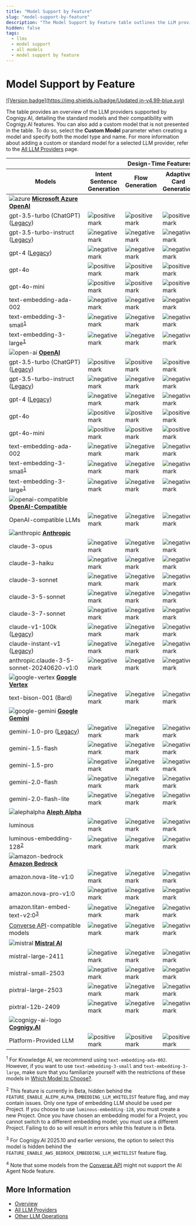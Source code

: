 ```yaml
---
title: "Model Support by Feature"
slug: "model-support-by-feature"
description: "The Model Support by Feature table outlines the LLM providers supported by Cognigy.AI and shows the standard models along with their compatibility with Cognigy.AI features."
hidden: false
tags:
  - llms
  - model support
  - all models
  - model support by feature
---
```


# Model Support by Feature

[![Version badge](https://img.shields.io/badge/Updated in-v4.99-blue.svg)](../../../release-notes/4.99.md)

The table provides an overview of the LLM providers supported by Cognigy.AI, detailing the standard models and their compatibility with Cognigy.AI features.
You can also add a custom model that is not presented in the table.
To do so, select the **Custom Model** parameter when creating a model and specify both the model type and name.
For more information about adding a custom or standard model for a selected LLM provider,
refer to the [All LLM Providers](providers/all-providers.md) page.

<table>
  <col style="width: 220px;">
  <col span="12">
  <thead>
    <tr>
      <th style="width: 200px; min-width: 200px;"></th>
      <th colspan="4">Design-Time Features</th>
      <th colspan="8">Run-Time Features</th>
    </tr>
    <tr>
      <th>Models</th>
      <th>Intent Sentence Generation</th>
      <th>Flow Generation</th>
      <th>Adaptive Card Generation</th>
      <th>Lexicon Generation</th>
      <th>AI Enhanced Outputs</th>
      <th>GPT Conversation Node</th>
      <th>LLM Prompt Node</th>
      <th>Answer Extraction</th>
      <th>Knowledge Search</th>
      <th>Sentiment Analysis</th>
      <th>NLU Embedding Model</th>
      <th>AI Agent Node</th>
    </tr>
  </thead>
  <tr>
    <td><img src="../../../../_assets/icons/azure.svg" alt="azure"> <strong><a href="providers/microsoft-azure-openai.md">Microsoft Azure OpenAI</a></strong></td>
    <td></td><td></td><td></td><td></td><td></td><td></td><td></td><td></td><td></td><td></td><td></td><td></td>
  </tr>
  <tr>
    <td>gpt-3.5-turbo (ChatGPT) (<a href="https://platform.openai.com/docs/deprecations">Legacy</a>)</td>
    <td><img src="../../../../_assets/icons/check-circle.svg" alt="positive mark"></td><td><img src="../../../../_assets/icons/check-circle.svg" alt="positive mark"></td><td><img src="../../../../_assets/icons/check-circle.svg" alt="positive mark"></td><td><img src="../../../../_assets/icons/check-circle.svg" alt="positive mark"></td><td><img src="../../../../_assets/icons/check-circle.svg" alt="positive mark"></td><td><img src="../../../../_assets/icons/check-circle.svg" alt="positive mark"></td><td><img src="../../../../_assets/icons/check-circle.svg" alt="positive mark"></td><td><img src="../../../../_assets/icons/check-circle.svg" alt="positive mark"></td><td><img src="../../../../_assets/icons/x-mark.svg" alt="negative mark"</td><td><img src="../../../../_assets/icons/check-circle.svg" alt="positive mark"></td><td><img src="../../../../_assets/icons/x-mark.svg" alt="negative mark"</td><td><img src="../../../../_assets/icons/x-mark.svg" alt="negative mark"</td>
  </tr>
  <tr>
    <td>gpt-3.5-turbo-instruct (<a href="https://platform.openai.com/docs/deprecations">Legacy</a>)</td>
    <td><img src="../../../../_assets/icons/x-mark.svg" alt="negative mark"</td><td><img src="../../../../_assets/icons/x-mark.svg" alt="negative mark"</td><td><img src="../../../../_assets/icons/x-mark.svg" alt="negative mark"</td><td><img src="../../../../_assets/icons/x-mark.svg" alt="negative mark"</td><td><img src="../../../../_assets/icons/x-mark.svg" alt="negative mark"</td><td><img src="../../../../_assets/icons/x-mark.svg" alt="negative mark"</td><td><img src="../../../../_assets/icons/check-circle.svg" alt="positive mark"></td><td><img src="../../../../_assets/icons/check-circle.svg" alt="positive mark"></td><td><img src="../../../../_assets/icons/x-mark.svg" alt="negative mark"</td><td><img src="../../../../_assets/icons/x-mark.svg" alt="negative mark"</td><td><img src="../../../../_assets/icons/x-mark.svg" alt="negative mark"</td><td><img src="../../../../_assets/icons/x-mark.svg" alt="negative mark"</td>
  </tr>
  <tr>
    <td>gpt-4 (<a href="https://platform.openai.com/docs/deprecations">Legacy</a>)</td>
    <td><img src="../../../../_assets/icons/x-mark.svg" alt="negative mark"</td><td><img src="../../../../_assets/icons/x-mark.svg" alt="negative mark"</td><td><img src="../../../../_assets/icons/x-mark.svg" alt="negative mark"</td><td><img src="../../../../_assets/icons/x-mark.svg" alt="negative mark"</td><td><img src="../../../../_assets/icons/x-mark.svg" alt="negative mark"</td><td><img src="../../../../_assets/icons/x-mark.svg" alt="negative mark"</td><td><img src="../../../../_assets/icons/check-circle.svg" alt="positive mark"></td><td><img src="../../../../_assets/icons/check-circle.svg" alt="positive mark"></td><td><img src="../../../../_assets/icons/x-mark.svg" alt="negative mark"</td><td><img src="../../../../_assets/icons/x-mark.svg" alt="negative mark"</td><td><img src="../../../../_assets/icons/x-mark.svg" alt="negative mark"</td><td><img src="../../../../_assets/icons/x-mark.svg" alt="negative mark"</td>
  </tr>
  <tr>
    <td>gpt-4o</td>
    <td><img src="../../../../_assets/icons/check-circle.svg" alt="positive mark"></td><td><img src="../../../../_assets/icons/check-circle.svg" alt="positive mark"></td><td><img src="../../../../_assets/icons/check-circle.svg" alt="positive mark"></td><td><img src="../../../../_assets/icons/check-circle.svg" alt="positive mark"></td><td><img src="../../../../_assets/icons/check-circle.svg" alt="positive mark"></td><td><img src="../../../../_assets/icons/check-circle.svg" alt="positive mark"></td><td><img src="../../../../_assets/icons/check-circle.svg" alt="positive mark"></td><td><img src="../../../../_assets/icons/check-circle.svg" alt="positive mark"></td><td><img src="../../../../_assets/icons/x-mark.svg" alt="negative mark"</td><td><img src="../../../../_assets/icons/check-circle.svg" alt="positive mark"></td><td><img src="../../../../_assets/icons/x-mark.svg" alt="negative mark"</td><td><img src="../../../../_assets/icons/check-circle.svg" alt="positive mark"></td>
  </tr>
  <tr>
    <td>gpt-4o-mini</td>
    <td><img src="../../../../_assets/icons/check-circle.svg" alt="positive mark"></td><td><img src="../../../../_assets/icons/check-circle.svg" alt="positive mark"></td><td><img src="../../../../_assets/icons/check-circle.svg" alt="positive mark"></td><td><img src="../../../../_assets/icons/check-circle.svg" alt="positive mark"></td><td><img src="../../../../_assets/icons/check-circle.svg" alt="positive mark"></td><td><img src="../../../../_assets/icons/check-circle.svg" alt="positive mark"></td><td><img src="../../../../_assets/icons/check-circle.svg" alt="positive mark"></td><td><img src="../../../../_assets/icons/check-circle.svg" alt="positive mark"></td><td><img src="../../../../_assets/icons/x-mark.svg" alt="negative mark"</td><td><img src="../../../../_assets/icons/check-circle.svg" alt="positive mark"></td><td><img src="../../../../_assets/icons/x-mark.svg" alt="negative mark"</td><td><img src="../../../../_assets/icons/check-circle.svg" alt="positive mark"></td>
  </tr>
  <tr>
    <td>text-embedding-ada-002</td>
    <td><img src="../../../../_assets/icons/x-mark.svg" alt="negative mark"</td><td><img src="../../../../_assets/icons/x-mark.svg" alt="negative mark"</td><td><img src="../../../../_assets/icons/x-mark.svg" alt="negative mark"</td><td><img src="../../../../_assets/icons/x-mark.svg" alt="negative mark"</td><td><img src="../../../../_assets/icons/x-mark.svg" alt="negative mark"</td><td><img src="../../../../_assets/icons/x-mark.svg" alt="negative mark"</td><td><img src="../../../../_assets/icons/x-mark.svg" alt="negative mark"</td><td><img src="../../../../_assets/icons/x-mark.svg" alt="negative mark"</td><td><img src="../../../../_assets/icons/check-circle.svg" alt="positive mark"></td><td><img src="../../../../_assets/icons/x-mark.svg" alt="negative mark"</td><td><img src="../../../../_assets/icons/x-mark.svg" alt="negative mark"</td><td><img src="../../../../_assets/icons/x-mark.svg" alt="negative mark"</td>
  </tr>
  <tr>
    <td>text-embedding-3-small<sup><a href="#footnote1">1</a></sup></td>
    <td><img src="../../../../_assets/icons/x-mark.svg" alt="negative mark"</td><td><img src="../../../../_assets/icons/x-mark.svg" alt="negative mark"</td><td><img src="../../../../_assets/icons/x-mark.svg" alt="negative mark"</td><td><img src="../../../../_assets/icons/x-mark.svg" alt="negative mark"</td><td><img src="../../../../_assets/icons/x-mark.svg" alt="negative mark"</td><td><img src="../../../../_assets/icons/x-mark.svg" alt="negative mark"</td><td><img src="../../../../_assets/icons/x-mark.svg" alt="negative mark"</td><td><img src="../../../../_assets/icons/x-mark.svg" alt="negative mark"</td><td><img src="../../../../_assets/icons/check-circle.svg" alt="positive mark"></td><td><img src="../../../../_assets/icons/x-mark.svg" alt="negative mark"</td><td><img src="../../../../_assets/icons/x-mark.svg" alt="negative mark"</td><td><img src="../../../../_assets/icons/x-mark.svg" alt="negative mark"</td>
  </tr>
  <tr>
    <td>text-embedding-3-large<sup><a href="#footnote1">1</a></sup></td>
    <td><img src="../../../../_assets/icons/x-mark.svg" alt="negative mark"</td><td><img src="../../../../_assets/icons/x-mark.svg" alt="negative mark"</td><td><img src="../../../../_assets/icons/x-mark.svg" alt="negative mark"</td><td><img src="../../../../_assets/icons/x-mark.svg" alt="negative mark"</td><td><img src="../../../../_assets/icons/x-mark.svg" alt="negative mark"</td><td><img src="../../../../_assets/icons/x-mark.svg" alt="negative mark"</td><td><img src="../../../../_assets/icons/x-mark.svg" alt="negative mark"</td><td><img src="../../../../_assets/icons/x-mark.svg" alt="negative mark"</td><td><img src="../../../../_assets/icons/check-circle.svg" alt="positive mark"></td><td><img src="../../../../_assets/icons/x-mark.svg" alt="negative mark"</td><td><img src="../../../../_assets/icons/check-circle.svg" alt="positive mark"></td><td><img src="../../../../_assets/icons/x-mark.svg" alt="negative mark"</td>
  </tr>
  <tr>
    <td><img src="../../../../_assets/icons/open-ai.svg" alt="open-ai"> <strong><a href="providers/openai.md">OpenAI</a></strong></td>
    <td></td><td></td><td></td><td></td><td></td><td></td><td></td><td></td><td></td><td></td><td></td><td></td>
  </tr>
  <tr>
    <td>gpt-3.5-turbo (ChatGPT) (<a href="https://learn.microsoft.com/en-us/azure/ai-services/openai/concepts/model-retirements#current-models">Legacy</a>)</td>
    <td><img src="../../../../_assets/icons/check-circle.svg" alt="positive mark"></td><td><img src="../../../../_assets/icons/check-circle.svg" alt="positive mark"></td><td><img src="../../../../_assets/icons/check-circle.svg" alt="positive mark"></td><td><img src="../../../../_assets/icons/check-circle.svg" alt="positive mark"></td><td><img src="../../../../_assets/icons/check-circle.svg" alt="positive mark"></td><td><img src="../../../../_assets/icons/check-circle.svg" alt="positive mark"></td><td><img src="../../../../_assets/icons/check-circle.svg" alt="positive mark"></td><td><img src="../../../../_assets/icons/check-circle.svg" alt="positive mark"></td><td><img src="../../../../_assets/icons/x-mark.svg" alt="negative mark"</td><td><img src="../../../../_assets/icons/check-circle.svg" alt="positive mark"></td><td><img src="../../../../_assets/icons/x-mark.svg" alt="negative mark"</td><td><img src="../../../../_assets/icons/x-mark.svg" alt="negative mark"</td>
  </tr>
  <tr>
    <td>gpt-3.5-turbo-instruct (<a href="https://learn.microsoft.com/en-us/azure/ai-services/openai/concepts/model-retirements#current-models">Legacy</a>)</td>
    <td><img src="../../../../_assets/icons/x-mark.svg" alt="negative mark"</td><td><img src="../../../../_assets/icons/x-mark.svg" alt="negative mark"</td><td><img src="../../../../_assets/icons/x-mark.svg" alt="negative mark"</td><td><img src="../../../../_assets/icons/x-mark.svg" alt="negative mark"</td><td><img src="../../../../_assets/icons/x-mark.svg" alt="negative mark"</td><td><img src="../../../../_assets/icons/x-mark.svg" alt="negative mark"</td><td><img src="../../../../_assets/icons/check-circle.svg" alt="positive mark"></td><td><img src="../../../../_assets/icons/check-circle.svg" alt="positive mark"></td><td><img src="../../../../_assets/icons/x-mark.svg" alt="negative mark"</td><td><img src="../../../../_assets/icons/x-mark.svg" alt="negative mark"</td><td><img src="../../../../_assets/icons/x-mark.svg" alt="negative mark"</td><td><img src="../../../../_assets/icons/x-mark.svg" alt="negative mark"</td>
  </tr>
  <tr>
    <td>gpt-4 (<a href="https://learn.microsoft.com/en-us/azure/ai-services/openai/concepts/model-retirements#current-models">Legacy</a>)</td>
    <td><img src="../../../../_assets/icons/x-mark.svg" alt="negative mark"</td><td><img src="../../../../_assets/icons/x-mark.svg" alt="negative mark"</td><td><img src="../../../../_assets/icons/x-mark.svg" alt="negative mark"</td><td><img src="../../../../_assets/icons/x-mark.svg" alt="negative mark"</td><td><img src="../../../../_assets/icons/x-mark.svg" alt="negative mark"</td><td><img src="../../../../_assets/icons/x-mark.svg" alt="negative mark"</td><td><img src="../../../../_assets/icons/check-circle.svg" alt="positive mark"></td><td><img src="../../../../_assets/icons/check-circle.svg" alt="positive mark"></td><td><img src="../../../../_assets/icons/x-mark.svg" alt="negative mark"</td><td><img src="../../../../_assets/icons/x-mark.svg" alt="negative mark"</td><td><img src="../../../../_assets/icons/x-mark.svg" alt="negative mark"</td><td><img src="../../../../_assets/icons/x-mark.svg" alt="negative mark"</td>
  </tr>
  <tr>
    <td>gpt-4o</td>
    <td><img src="../../../../_assets/icons/check-circle.svg" alt="positive mark"></td><td><img src="../../../../_assets/icons/check-circle.svg" alt="positive mark"></td><td><img src="../../../../_assets/icons/check-circle.svg" alt="positive mark"></td><td><img src="../../../../_assets/icons/check-circle.svg" alt="positive mark"></td><td><img src="../../../../_assets/icons/check-circle.svg" alt="positive mark"></td><td><img src="../../../../_assets/icons/check-circle.svg" alt="positive mark"></td><td><img src="../../../../_assets/icons/check-circle.svg" alt="positive mark"></td><td><img src="../../../../_assets/icons/check-circle.svg" alt="positive mark"></td><td><img src="../../../../_assets/icons/x-mark.svg" alt="negative mark"</td><td><img src="../../../../_assets/icons/check-circle.svg" alt="positive mark"></td><td><img src="../../../../_assets/icons/x-mark.svg" alt="negative mark"</td><td><img src="../../../../_assets/icons/check-circle.svg" alt="positive mark"></td>
  </tr>
  <tr>
    <td>gpt-4o-mini</td>
    <td><img src="../../../../_assets/icons/check-circle.svg" alt="positive mark"></td><td><img src="../../../../_assets/icons/check-circle.svg" alt="positive mark"></td><td><img src="../../../../_assets/icons/check-circle.svg" alt="positive mark"></td><td><img src="../../../../_assets/icons/check-circle.svg" alt="positive mark"></td><td><img src="../../../../_assets/icons/check-circle.svg" alt="positive mark"></td><td><img src="../../../../_assets/icons/check-circle.svg" alt="positive mark"></td><td><img src="../../../../_assets/icons/check-circle.svg" alt="positive mark"></td><td><img src="../../../../_assets/icons/check-circle.svg" alt="positive mark"></td><td><img src="../../../../_assets/icons/x-mark.svg" alt="negative mark"</td><td><img src="../../../../_assets/icons/check-circle.svg" alt="positive mark"></td><td><img src="../../../../_assets/icons/x-mark.svg" alt="negative mark"</td><td><img src="../../../../_assets/icons/check-circle.svg" alt="positive mark"></td>
  </tr>
  <tr>
    <td>text-embedding-ada-002</td>
    <td><img src="../../../../_assets/icons/x-mark.svg" alt="negative mark"</td><td><img src="../../../../_assets/icons/x-mark.svg" alt="negative mark"</td><td><img src="../../../../_assets/icons/x-mark.svg" alt="negative mark"</td><td><img src="../../../../_assets/icons/x-mark.svg" alt="negative mark"</td><td><img src="../../../../_assets/icons/x-mark.svg" alt="negative mark"</td><td><img src="../../../../_assets/icons/x-mark.svg" alt="negative mark"</td><td><img src="../../../../_assets/icons/x-mark.svg" alt="negative mark"</td><td><img src="../../../../_assets/icons/x-mark.svg" alt="negative mark"</td><td><img src="../../../../_assets/icons/check-circle.svg" alt="positive mark"></td><td><img src="../../../../_assets/icons/x-mark.svg" alt="negative mark"</td><td><img src="../../../../_assets/icons/x-mark.svg" alt="negative mark"</td><td><img src="../../../../_assets/icons/x-mark.svg" alt="negative mark"</td>
  </tr>
  <tr>
    <td>text-embedding-3-small<sup><a href="#footnote1">1</a></sup></td>
    <td><img src="../../../../_assets/icons/x-mark.svg" alt="negative mark"</td><td><img src="../../../../_assets/icons/x-mark.svg" alt="negative mark"</td><td><img src="../../../../_assets/icons/x-mark.svg" alt="negative mark"</td><td><img src="../../../../_assets/icons/x-mark.svg" alt="negative mark"</td><td><img src="../../../../_assets/icons/x-mark.svg" alt="negative mark"</td><td><img src="../../../../_assets/icons/x-mark.svg" alt="negative mark"</td><td><img src="../../../../_assets/icons/x-mark.svg" alt="negative mark"</td><td><img src="../../../../_assets/icons/x-mark.svg" alt="negative mark"</td><td><img src="../../../../_assets/icons/check-circle.svg" alt="positive mark"></td><td><img src="../../../../_assets/icons/x-mark.svg" alt="negative mark"</td><td><img src="../../../../_assets/icons/x-mark.svg" alt="negative mark"</td><td><img src="../../../../_assets/icons/x-mark.svg" alt="negative mark"</td>
  </tr>
  <tr>
    <td>text-embedding-3-large<sup><a href="#footnote1">1</a></sup></td>
    <td><img src="../../../../_assets/icons/x-mark.svg" alt="negative mark"</td><td><img src="../../../../_assets/icons/x-mark.svg" alt="negative mark"</td><td><img src="../../../../_assets/icons/x-mark.svg" alt="negative mark"</td><td><img src="../../../../_assets/icons/x-mark.svg" alt="negative mark"</td><td><img src="../../../../_assets/icons/x-mark.svg" alt="negative mark"</td><td><img src="../../../../_assets/icons/x-mark.svg" alt="negative mark"</td><td><img src="../../../../_assets/icons/x-mark.svg" alt="negative mark"</td><td><img src="../../../../_assets/icons/x-mark.svg" alt="negative mark"</td><td><img src="../../../../_assets/icons/check-circle.svg" alt="positive mark"></td><td><img src="../../../../_assets/icons/x-mark.svg" alt="negative mark"</td><td><img src="../../../../_assets/icons/check-circle.svg" alt="positive mark"></td><td><img src="../../../../_assets/icons/x-mark.svg" alt="negative mark"</td>
  </tr>
  <tr>
    <td><img src="../../../../_assets/icons/openai-compatible.svg" alt="openai-compatible"><strong style="white-space: nowrap;"><a href="providers/openai-compatible.md">OpenAI-Compatible</a></strong></td>
    <td></td><td></td><td></td><td></td><td></td><td></td><td></td><td></td><td></td><td></td><td></td><td></td>
  </tr>
  <tr>
    <td>OpenAI-compatible LLMs</td>
    <td><img src="../../../../_assets/icons/x-mark.svg" alt="negative mark"</td><td><img src="../../../../_assets/icons/x-mark.svg" alt="negative mark"</td><td><img src="../../../../_assets/icons/x-mark.svg" alt="negative mark"</td><td><img src="../../../../_assets/icons/x-mark.svg" alt="negative mark"</td><td><img src="../../../../_assets/icons/x-mark.svg" alt="negative mark"</td><td><img src="../../../../_assets/icons/x-mark.svg" alt="negative mark"</td><td><img src="../../../../_assets/icons/check-circle.svg" alt="positive mark"></td><td><img src="../../../../_assets/icons/check-circle.svg" alt="positive mark"></td><td><img src="../../../../_assets/icons/x-mark.svg" alt="negative mark"</td><td><img src="../../../../_assets/icons/x-mark.svg" alt="negative mark"</td><td><img src="../../../../_assets/icons/x-mark.svg" alt="negative mark"</td><td><img src="../../../../_assets/icons/check-circle.svg" alt="positive mark"></td>
  </tr>
  <tr>
    <td><img src="../../../../_assets/icons/anthropic.svg" alt="anthropic"> <strong><a href="providers/anthropic.md">Anthropic</a></strong></td>
    <td></td><td></td><td></td><td></td><td></td><td></td><td></td><td></td><td></td><td></td><td></td><td></td>
  </tr>
  <tr>
    <td>claude-3-opus</td>
    <td><img src="../../../../_assets/icons/x-mark.svg" alt="negative mark"</td><td><img src="../../../../_assets/icons/x-mark.svg" alt="negative mark"</td><td><img src="../../../../_assets/icons/x-mark.svg" alt="negative mark"</td><td><img src="../../../../_assets/icons/x-mark.svg" alt="negative mark"</td><td><img src="../../../../_assets/icons/x-mark.svg" alt="negative mark"</td><td><img src="../../../../_assets/icons/x-mark.svg" alt="negative mark"</td><td><img src="../../../../_assets/icons/check-circle.svg" alt="positive mark"></td><td><img src="../../../../_assets/icons/check-circle.svg" alt="positive mark"></td><td><img src="../../../../_assets/icons/x-mark.svg" alt="negative mark"</td><td><img src="../../../../_assets/icons/x-mark.svg" alt="negative mark"</td><td><img src="../../../../_assets/icons/x-mark.svg" alt="negative mark"</td><td><img src="../../../../_assets/icons/check-circle.svg" alt="positive mark"></td>
  </tr>
  <tr>
    <td>claude-3-haiku</td>
    <td><img src="../../../../_assets/icons/x-mark.svg" alt="negative mark"</td><td><img src="../../../../_assets/icons/x-mark.svg" alt="negative mark"</td><td><img src="../../../../_assets/icons/x-mark.svg" alt="negative mark"</td><td><img src="../../../../_assets/icons/x-mark.svg" alt="negative mark"</td><td><img src="../../../../_assets/icons/x-mark.svg" alt="negative mark"</td><td><img src="../../../../_assets/icons/x-mark.svg" alt="negative mark"</td><td><img src="../../../../_assets/icons/check-circle.svg" alt="positive mark"></td><td><img src="../../../../_assets/icons/check-circle.svg" alt="positive mark"></td><td><img src="../../../../_assets/icons/x-mark.svg" alt="negative mark"</td><td><img src="../../../../_assets/icons/x-mark.svg" alt="negative mark"</td><td><img src="../../../../_assets/icons/x-mark.svg" alt="negative mark"</td><td><img src="../../../../_assets/icons/check-circle.svg" alt="positive mark"></td>
  </tr>
  <tr>
    <td>claude-3-sonnet</td>
    <td><img src="../../../../_assets/icons/x-mark.svg" alt="negative mark"</td><td><img src="../../../../_assets/icons/x-mark.svg" alt="negative mark"</td><td><img src="../../../../_assets/icons/x-mark.svg" alt="negative mark"</td><td><img src="../../../../_assets/icons/x-mark.svg" alt="negative mark"</td><td><img src="../../../../_assets/icons/x-mark.svg" alt="negative mark"</td><td><img src="../../../../_assets/icons/x-mark.svg" alt="negative mark"</td><td><img src="../../../../_assets/icons/check-circle.svg" alt="positive mark"></td><td><img src="../../../../_assets/icons/check-circle.svg" alt="positive mark"></td><td><img src="../../../../_assets/icons/x-mark.svg" alt="negative mark"</td><td><img src="../../../../_assets/icons/x-mark.svg" alt="negative mark"</td><td><img src="../../../../_assets/icons/x-mark.svg" alt="negative mark"</td><td><img src="../../../../_assets/icons/check-circle.svg" alt="positive mark"></td>
  </tr>
  <tr>
    <td>claude-3-5-sonnet</td>
    <td><img src="../../../../_assets/icons/x-mark.svg" alt="negative mark"</td><td><img src="../../../../_assets/icons/x-mark.svg" alt="negative mark"</td><td><img src="../../../../_assets/icons/x-mark.svg" alt="negative mark"</td><td><img src="../../../../_assets/icons/x-mark.svg" alt="negative mark"</td><td><img src="../../../../_assets/icons/x-mark.svg" alt="negative mark"</td><td><img src="../../../../_assets/icons/x-mark.svg" alt="negative mark"</td><td><img src="../../../../_assets/icons/check-circle.svg" alt="positive mark"></td><td><img src="../../../../_assets/icons/check-circle.svg" alt="positive mark"></td><td><img src="../../../../_assets/icons/x-mark.svg" alt="negative mark"</td><td><img src="../../../../_assets/icons/x-mark.svg" alt="negative mark"</td><td><img src="../../../../_assets/icons/x-mark.svg" alt="negative mark"</td><td><img src="../../../../_assets/icons/check-circle.svg" alt="positive mark"></td>
  </tr>
  <tr>
    <td>claude-3-7-sonnet</td>
    <td><img src="../../../../_assets/icons/x-mark.svg" alt="negative mark"</td><td><img src="../../../../_assets/icons/x-mark.svg" alt="negative mark"</td><td><img src="../../../../_assets/icons/x-mark.svg" alt="negative mark"</td><td><img src="../../../../_assets/icons/x-mark.svg" alt="negative mark"</td><td><img src="../../../../_assets/icons/x-mark.svg" alt="negative mark"</td><td><img src="../../../../_assets/icons/x-mark.svg" alt="negative mark"</td><td><img src="../../../../_assets/icons/check-circle.svg" alt="positive mark"></td><td><img src="../../../../_assets/icons/check-circle.svg" alt="positive mark"></td><td><img src="../../../../_assets/icons/x-mark.svg" alt="negative mark"</td><td><img src="../../../../_assets/icons/x-mark.svg" alt="negative mark"</td><td><img src="../../../../_assets/icons/x-mark.svg" alt="negative mark"</td><td><img src="../../../../_assets/icons/check-circle.svg" alt="positive mark"></td>
  </tr>
  <tr>
    <td>claude-v1-100k (<a href="https://docs.anthropic.com/claude/docs/legacy-model-guide#anthropics-legacy-models">Legacy</a>)</td>
    <td><img src="../../../../_assets/icons/x-mark.svg" alt="negative mark"</td><td><img src="../../../../_assets/icons/x-mark.svg" alt="negative mark"</td><td><img src="../../../../_assets/icons/x-mark.svg" alt="negative mark"</td><td><img src="../../../../_assets/icons/x-mark.svg" alt="negative mark"</td><td><img src="../../../../_assets/icons/x-mark.svg" alt="negative mark"</td><td><img src="../../../../_assets/icons/x-mark.svg" alt="negative mark"</td><td><img src="../../../../_assets/icons/check-circle.svg" alt="positive mark"></td><td><img src="../../../../_assets/icons/check-circle.svg" alt="positive mark"></td><td><img src="../../../../_assets/icons/x-mark.svg" alt="negative mark"</td><td><img src="../../../../_assets/icons/x-mark.svg" alt="negative mark"</td><td><img src="../../../../_assets/icons/x-mark.svg" alt="negative mark"</td><td><img src="../../../../_assets/icons/x-mark.svg" alt="negative mark"</td>
  </tr>
  <tr>
    <td>claude-instant-v1 (<a href="https://docs.anthropic.com/claude/docs/legacy-model-guide#anthropics-legacy-models">Legacy</a>)</td>
    <td><img src="../../../../_assets/icons/x-mark.svg" alt="negative mark"</td><td><img src="../../../../_assets/icons/x-mark.svg" alt="negative mark"</td><td><img src="../../../../_assets/icons/x-mark.svg" alt="negative mark"</td><td><img src="../../../../_assets/icons/x-mark.svg" alt="negative mark"</td><td><img src="../../../../_assets/icons/x-mark.svg" alt="negative mark"</td><td><img src="../../../../_assets/icons/x-mark.svg" alt="negative mark"</td><td><img src="../../../../_assets/icons/check-circle.svg" alt="positive mark"></td><td><img src="../../../../_assets/icons/check-circle.svg" alt="positive mark"></td><td><img src="../../../../_assets/icons/x-mark.svg" alt="negative mark"</td><td><img src="../../../../_assets/icons/x-mark.svg" alt="negative mark"</td><td><img src="../../../../_assets/icons/x-mark.svg" alt="negative mark"</td><td><img src="../../../../_assets/icons/x-mark.svg" alt="negative mark"</td>
  </tr>
  <tr>
    <td>anthropic.claude-3-5-sonnet-20240620-v1:0</td>
    <td><img src="../../../../_assets/icons/x-mark.svg" alt="negative mark"</td><td><img src="../../../../_assets/icons/x-mark.svg" alt="negative mark"</td><td><img src="../../../../_assets/icons/x-mark.svg" alt="negative mark"</td><td><img src="../../../../_assets/icons/x-mark.svg" alt="negative mark"</td><td><img src="../../../../_assets/icons/x-mark.svg" alt="negative mark"</td><td><img src="../../../../_assets/icons/x-mark.svg" alt="negative mark"</td><td><img src="../../../../_assets/icons/check-circle.svg" alt="positive mark"></td><td><img src="../../../../_assets/icons/check-circle.svg" alt="positive mark"></td><td><img src="../../../../_assets/icons/x-mark.svg" alt="negative mark"</td><td><img src="../../../../_assets/icons/x-mark.svg" alt="negative mark"</td><td><img src="../../../../_assets/icons/x-mark.svg" alt="negative mark"</td><td><img src="../../../../_assets/icons/check-circle.svg" alt="positive mark"></td>
  </tr>
  <tr>
    <td><img src="../../../../_assets/icons/google-vertex.svg" alt="google-vertex"> <strong><a href="providers/google-vertex-ai.md">Google Vertex</a></strong></td>
    <td></td><td></td><td></td><td></td><td></td><td></td><td></td><td></td><td></td><td></td><td></td><td></td>
  </tr>
  <tr>
    <td>text-bison-001 (Bard)</td>
    <td><img src="../../../../_assets/icons/x-mark.svg" alt="negative mark"</td><td><img src="../../../../_assets/icons/x-mark.svg" alt="negative mark"</td><td><img src="../../../../_assets/icons/x-mark.svg" alt="negative mark"</td><td><img src="../../../../_assets/icons/x-mark.svg" alt="negative mark"</td><td><img src="../../../../_assets/icons/x-mark.svg" alt="negative mark"</td><td><img src="../../../../_assets/icons/x-mark.svg" alt="negative mark"</td><td><img src="../../../../_assets/icons/check-circle.svg" alt="positive mark"></td><td><img src="../../../../_assets/icons/check-circle.svg" alt="positive mark"></td><td><img src="../../../../_assets/icons/x-mark.svg" alt="negative mark"</td><td><img src="../../../../_assets/icons/x-mark.svg" alt="negative mark"</td><td><img src="../../../../_assets/icons/x-mark.svg" alt="negative mark"</td><td><img src="../../../../_assets/icons/x-mark.svg" alt="negative mark"</td>
  </tr>
  <tr>
    <td><img src="../../../../_assets/icons/google-gemini.svg" alt="google-gemini"> <strong><a href="providers/google-gemini.md">Google Gemini</a></strong></td>
    <td></td><td></td><td></td><td></td><td></td><td></td><td></td><td></td><td></td><td></td><td></td><td></td>
  </tr>
  <tr>
    <td>gemini-1.0-pro (<a href="https://cloud.google.com/vertex-ai/generative-ai/docs/deprecations/gemini-1.0-pro">Legacy</a>)</td>
    <td><img src="../../../../_assets/icons/x-mark.svg" alt="negative mark"</td><td><img src="../../../../_assets/icons/x-mark.svg" alt="negative mark"</td><td><img src="../../../../_assets/icons/x-mark.svg" alt="negative mark"</td><td><img src="../../../../_assets/icons/x-mark.svg" alt="negative mark"</td><td><img src="../../../../_assets/icons/x-mark.svg" alt="negative mark"</td><td><img src="../../../../_assets/icons/x-mark.svg" alt="negative mark"</td><td><img src="../../../../_assets/icons/check-circle.svg" alt="positive mark"></td><td><img src="../../../../_assets/icons/check-circle.svg" alt="positive mark"></td><td><img src="../../../../_assets/icons/x-mark.svg" alt="negative mark"</td><td><img src="../../../../_assets/icons/x-mark.svg" alt="negative mark"</td><td><img src="../../../../_assets/icons/x-mark.svg" alt="negative mark"</td><td><img src="../../../../_assets/icons/x-mark.svg" alt="negative mark"</td>
  </tr>
  <tr>
    <td>gemini-1.5-flash</td>
    <td><img src="../../../../_assets/icons/x-mark.svg" alt="negative mark"</td><td><img src="../../../../_assets/icons/x-mark.svg" alt="negative mark"</td><td><img src="../../../../_assets/icons/x-mark.svg" alt="negative mark"</td><td><img src="../../../../_assets/icons/x-mark.svg" alt="negative mark"</td><td><img src="../../../../_assets/icons/x-mark.svg" alt="negative mark"</td><td><img src="../../../../_assets/icons/x-mark.svg" alt="negative mark"</td><td><img src="../../../../_assets/icons/check-circle.svg" alt="positive mark"></td><td><img src="../../../../_assets/icons/check-circle.svg" alt="positive mark"></td><td><img src="../../../../_assets/icons/x-mark.svg" alt="negative mark"</td><td><img src="../../../../_assets/icons/x-mark.svg" alt="negative mark"</td><td><img src="../../../../_assets/icons/x-mark.svg" alt="negative mark"</td><td><img src="../../../../_assets/icons/check-circle.svg" alt="positive mark"></td>
  </tr>
  <tr>
    <td>gemini-1.5-pro</td>
    <td><img src="../../../../_assets/icons/x-mark.svg" alt="negative mark"</td><td><img src="../../../../_assets/icons/x-mark.svg" alt="negative mark"</td><td><img src="../../../../_assets/icons/x-mark.svg" alt="negative mark"</td><td><img src="../../../../_assets/icons/x-mark.svg" alt="negative mark"</td><td><img src="../../../../_assets/icons/x-mark.svg" alt="negative mark"</td><td><img src="../../../../_assets/icons/x-mark.svg" alt="negative mark"</td><td><img src="../../../../_assets/icons/check-circle.svg" alt="positive mark"></td><td><img src="../../../../_assets/icons/check-circle.svg" alt="positive mark"></td><td><img src="../../../../_assets/icons/x-mark.svg" alt="negative mark"</td><td><img src="../../../../_assets/icons/x-mark.svg" alt="negative mark"</td><td><img src="../../../../_assets/icons/x-mark.svg" alt="negative mark"</td><td><img src="../../../../_assets/icons/check-circle.svg" alt="positive mark"></td>
  </tr>
  <tr>
    <td>gemini-2.0-flash</td>
    <td><img src="../../../../_assets/icons/x-mark.svg" alt="negative mark"</td><td><img src="../../../../_assets/icons/x-mark.svg" alt="negative mark"</td><td><img src="../../../../_assets/icons/x-mark.svg" alt="negative mark"</td><td><img src="../../../../_assets/icons/x-mark.svg" alt="negative mark"</td><td><img src="../../../../_assets/icons/x-mark.svg" alt="negative mark"</td><td><img src="../../../../_assets/icons/x-mark.svg" alt="negative mark"</td><td><img src="../../../../_assets/icons/check-circle.svg" alt="positive mark"></td><td><img src="../../../../_assets/icons/check-circle.svg" alt="positive mark"></td><td><img src="../../../../_assets/icons/x-mark.svg" alt="negative mark"</td><td><img src="../../../../_assets/icons/x-mark.svg" alt="negative mark"</td><td><img src="../../../../_assets/icons/x-mark.svg" alt="negative mark"</td><td><img src="../../../../_assets/icons/check-circle.svg" alt="positive mark"></td>
  </tr>
  <tr>
    <td>gemini-2.0-flash-lite</td>
    <td><img src="../../../../_assets/icons/x-mark.svg" alt="negative mark"</td><td><img src="../../../../_assets/icons/x-mark.svg" alt="negative mark"</td><td><img src="../../../../_assets/icons/x-mark.svg" alt="negative mark"</td><td><img src="../../../../_assets/icons/x-mark.svg" alt="negative mark"</td><td><img src="../../../../_assets/icons/x-mark.svg" alt="negative mark"</td><td><img src="../../../../_assets/icons/x-mark.svg" alt="negative mark"</td><td><img src="../../../../_assets/icons/check-circle.svg" alt="positive mark"></td><td><img src="../../../../_assets/icons/check-circle.svg" alt="positive mark"></td><td><img src="../../../../_assets/icons/x-mark.svg" alt="negative mark"</td><td><img src="../../../../_assets/icons/x-mark.svg" alt="negative mark"</td><td><img src="../../../../_assets/icons/x-mark.svg" alt="negative mark"</td><td><img src="../../../../_assets/icons/check-circle.svg" alt="positive mark"></td>
  </tr>
  <tr>
    <td><img src="../../../../_assets/icons/alephalpha.svg" alt="alephalpha"> <strong><a href="providers/aleph-alpha.md">Aleph Alpha</a></strong></td>
    <td></td><td></td><td></td><td></td><td></td><td></td><td></td><td></td><td></td><td></td><td></td><td></td>
  </tr>
  <tr>
    <td>luminous</td>
    <td><img src="../../../../_assets/icons/x-mark.svg" alt="negative mark"</td><td><img src="../../../../_assets/icons/x-mark.svg" alt="negative mark"</td><td><img src="../../../../_assets/icons/x-mark.svg" alt="negative mark"</td><td><img src="../../../../_assets/icons/x-mark.svg" alt="negative mark"</td><td><img src="../../../../_assets/icons/x-mark.svg" alt="negative mark"</td><td><img src="../../../../_assets/icons/x-mark.svg" alt="negative mark"</td><td><img src="../../../../_assets/icons/check-circle.svg" alt="positive mark"></td><td><img src="../../../../_assets/icons/check-circle.svg" alt="positive mark"></td><td><img src="../../../../_assets/icons/x-mark.svg" alt="negative mark"</td><td><img src="../../../../_assets/icons/x-mark.svg" alt="negative mark"</td><td><img src="../../../../_assets/icons/x-mark.svg" alt="negative mark"</td><td><img src="../../../../_assets/icons/x-mark.svg" alt="negative mark"</td>
  </tr>
  <tr>
    <td>luminous-embedding-128<sup><a href="#footnote2">2</a></sup></td>
    <td><img src="../../../../_assets/icons/x-mark.svg" alt="negative mark"</td><td><img src="../../../../_assets/icons/x-mark.svg" alt="negative mark"</td><td><img src="../../../../_assets/icons/x-mark.svg" alt="negative mark"</td><td><img src="../../../../_assets/icons/x-mark.svg" alt="negative mark"</td><td><img src="../../../../_assets/icons/x-mark.svg" alt="negative mark"</td><td><img src="../../../../_assets/icons/x-mark.svg" alt="negative mark"</td><td><img src="../../../../_assets/icons/x-mark.svg" alt="negative mark"</td><td><img src="../../../../_assets/icons/x-mark.svg" alt="negative mark"</td><td><img src="../../../../_assets/icons/check-circle.svg" alt="positive mark"></td><td><img src="../../../../_assets/icons/x-mark.svg" alt="negative mark"</td><td><img src="../../../../_assets/icons/x-mark.svg" alt="negative mark"</td><td><img src="../../../../_assets/icons/x-mark.svg" alt="negative mark"</td>
  </tr>
  <tr>
    <td><img src="../../../../_assets/icons/amazon-bedrock.svg" alt="amazon-bedrock"> <strong><a href="providers/amazon-bedrock.md">Amazon Bedrock</a></strong></td>
    <td></td><td></td><td></td><td></td><td></td><td></td><td></td><td></td><td></td><td></td><td></td><td></td>
  </tr>
  <tr>
    <td>amazon.nova-lite-v1:0</td>
    <td><img src="../../../../_assets/icons/x-mark.svg" alt="negative mark"</td><td><img src="../../../../_assets/icons/x-mark.svg" alt="negative mark"</td><td><img src="../../../../_assets/icons/x-mark.svg" alt="negative mark"</td><td><img src="../../../../_assets/icons/x-mark.svg" alt="negative mark"</td><td><img src="../../../../_assets/icons/x-mark.svg" alt="negative mark"</td><td><img src="../../../../_assets/icons/x-mark.svg" alt="negative mark"</td><td><img src="../../../../_assets/icons/check-circle.svg" alt="positive mark"></td><td><img src="../../../../_assets/icons/check-circle.svg" alt="positive mark"></td><td><img src="../../../../_assets/icons/x-mark.svg" alt="negative mark"</td><td><img src="../../../../_assets/icons/x-mark.svg" alt="negative mark"</td><td><img src="../../../../_assets/icons/x-mark.svg" alt="negative mark"</td><td><img src="../../../../_assets/icons/check-circle.svg" alt="positive mark"></td>
  </tr>
  <tr>
    <td>amazon.nova-pro-v1:0</td>
    <td><img src="../../../../_assets/icons/x-mark.svg" alt="negative mark"</td><td><img src="../../../../_assets/icons/x-mark.svg" alt="negative mark"</td><td><img src="../../../../_assets/icons/x-mark.svg" alt="negative mark"</td><td><img src="../../../../_assets/icons/x-mark.svg" alt="negative mark"</td><td><img src="../../../../_assets/icons/x-mark.svg" alt="negative mark"</td><td><img src="../../../../_assets/icons/x-mark.svg" alt="negative mark"</td><td><img src="../../../../_assets/icons/check-circle.svg" alt="positive mark"></td><td><img src="../../../../_assets/icons/check-circle.svg" alt="positive mark"></td><td><img src="../../../../_assets/icons/x-mark.svg" alt="negative mark"</td><td><img src="../../../../_assets/icons/x-mark.svg" alt="negative mark"</td><td><img src="../../../../_assets/icons/x-mark.svg" alt="negative mark"</td><td><img src="../../../../_assets/icons/check-circle.svg" alt="positive mark"></td>
  </tr>
  <tr>
    <td>amazon.titan-embed-text-v2:0<sup><a href="#footnote3">3</a></sup></td>
    <td><img src="../../../../_assets/icons/x-mark.svg" alt="negative mark"</td><td><img src="../../../../_assets/icons/x-mark.svg" alt="negative mark"</td><td><img src="../../../../_assets/icons/x-mark.svg" alt="negative mark"</td><td><img src="../../../../_assets/icons/x-mark.svg" alt="negative mark"</td><td><img src="../../../../_assets/icons/x-mark.svg" alt="negative mark"</td><td><img src="../../../../_assets/icons/x-mark.svg" alt="negative mark"</td><td><img src="../../../../_assets/icons/x-mark.svg" alt="negative mark"</td><td><img src="../../../../_assets/icons/x-mark.svg" alt="negative mark"</td><td><img src="../../../../_assets/icons/check-circle.svg" alt="positive mark"></td><td><img src="../../../../_assets/icons/x-mark.svg" alt="negative mark"</td><td><img src="../../../../_assets/icons/x-mark.svg" alt="negative mark"</td><td><img src="../../../../_assets/icons/check-circle.svg" alt="positive mark"></td>
  </tr>
  <tr>
    <td><a href="https://docs.aws.amazon.com/bedrock/latest/userguide/models-features.html">Converse API</a>-compatible models</td>
    <td><img src="../../../../_assets/icons/x-mark.svg" alt="negative mark"</td><td><img src="../../../../_assets/icons/x-mark.svg" alt="negative mark"</td><td><img src="../../../../_assets/icons/x-mark.svg" alt="negative mark"</td><td><img src="../../../../_assets/icons/x-mark.svg" alt="negative mark"</td><td><img src="../../../../_assets/icons/x-mark.svg" alt="negative mark"</td><td><img src="../../../../_assets/icons/x-mark.svg" alt="negative mark"</td><td><img src="../../../../_assets/icons/check-circle.svg" alt="positive mark"></td><td><img src="../../../../_assets/icons/check-circle.svg" alt="positive mark"></td><td><img src="../../../../_assets/icons/x-mark.svg" alt="negative mark"</td><td><img src="../../../../_assets/icons/x-mark.svg" alt="negative mark"</td><td><img src="../../../../_assets/icons/x-mark.svg" alt="negative mark"</td><td>Partially supported<sup><a href="#footnote4">4</a></sup></td>
  </tr>
    <tr>
    <td><img src="../../../../_assets/icons/mistral.svg" alt="mistral"> <strong><a href="providers/mistral.md">Mistral AI</a></strong></td>
    <td></td><td></td><td></td><td></td><td></td><td></td><td></td><td></td><td></td><td></td><td></td><td></td>
  </tr>
    <tr>
    <td>mistral-large-2411</td>
    <td><img src="../../../../_assets/icons/x-mark.svg" alt="negative mark"</td><td><img src="../../../../_assets/icons/x-mark.svg" alt="negative mark"</td><td><img src="../../../../_assets/icons/x-mark.svg" alt="negative mark"</td><td><img src="../../../../_assets/icons/x-mark.svg" alt="negative mark"</td><td><img src="../../../../_assets/icons/x-mark.svg" alt="negative mark"</td><td><img src="../../../../_assets/icons/x-mark.svg" alt="negative mark"</td><td><img src="../../../../_assets/icons/check-circle.svg" alt="positive mark"></td><td><img src="../../../../_assets/icons/check-circle.svg" alt="positive mark"></td><td><img src="../../../../_assets/icons/x-mark.svg" alt="negative mark"</td><td><img src="../../../../_assets/icons/x-mark.svg" alt="negative mark"</td><td><img src="../../../../_assets/icons/x-mark.svg" alt="negative mark"</td><td><img src="../../../../_assets/icons/check-circle.svg" alt="positive mark"></td>
  </tr>
  <tr>
    <td>mistral-small-2503</td>
    <td><img src="../../../../_assets/icons/x-mark.svg" alt="negative mark"</td><td><img src="../../../../_assets/icons/x-mark.svg" alt="negative mark"</td><td><img src="../../../../_assets/icons/x-mark.svg" alt="negative mark"</td><td><img src="../../../../_assets/icons/x-mark.svg" alt="negative mark"</td><td><img src="../../../../_assets/icons/x-mark.svg" alt="negative mark"</td><td><img src="../../../../_assets/icons/x-mark.svg" alt="negative mark"</td><td><img src="../../../../_assets/icons/check-circle.svg" alt="positive mark"></td><td><img src="../../../../_assets/icons/check-circle.svg" alt="positive mark"></td><td><img src="../../../../_assets/icons/x-mark.svg" alt="negative mark"</td><td><img src="../../../../_assets/icons/x-mark.svg" alt="negative mark"</td><td><img src="../../../../_assets/icons/x-mark.svg" alt="negative mark"</td><td><img src="../../../../_assets/icons/check-circle.svg" alt="positive mark"></td>
  </tr>
  <tr>
    <td>pixtral-large-2503</td>
    <td><img src="../../../../_assets/icons/x-mark.svg" alt="negative mark"</td><td><img src="../../../../_assets/icons/x-mark.svg" alt="negative mark"</td><td><img src="../../../../_assets/icons/x-mark.svg" alt="negative mark"</td><td><img src="../../../../_assets/icons/x-mark.svg" alt="negative mark"</td><td><img src="../../../../_assets/icons/x-mark.svg" alt="negative mark"</td><td><img src="../../../../_assets/icons/x-mark.svg" alt="negative mark"</td><td><img src="../../../../_assets/icons/check-circle.svg" alt="positive mark"></td><td><img src="../../../../_assets/icons/check-circle.svg" alt="positive mark"></td><td><img src="../../../../_assets/icons/x-mark.svg" alt="negative mark"</td><td><img src="../../../../_assets/icons/x-mark.svg" alt="negative mark"</td><td><img src="../../../../_assets/icons/x-mark.svg" alt="negative mark"</td><td><img src="../../../../_assets/icons/check-circle.svg" alt="positive mark"></td>
  </tr>
  <tr>
    <td>pixtral-12b-2409</td>
    <td><img src="../../../../_assets/icons/x-mark.svg" alt="negative mark"</td><td><img src="../../../../_assets/icons/x-mark.svg" alt="negative mark"</td><td><img src="../../../../_assets/icons/x-mark.svg" alt="negative mark"</td><td><img src="../../../../_assets/icons/x-mark.svg" alt="negative mark"</td><td><img src="../../../../_assets/icons/x-mark.svg" alt="negative mark"</td><td><img src="../../../../_assets/icons/x-mark.svg" alt="negative mark"</td><td><img src="../../../../_assets/icons/check-circle.svg" alt="positive mark"></td><td><img src="../../../../_assets/icons/check-circle.svg" alt="positive mark"></td><td><img src="../../../../_assets/icons/x-mark.svg" alt="negative mark"</td><td><img src="../../../../_assets/icons/x-mark.svg" alt="negative mark"</td><td><img src="../../../../_assets/icons/x-mark.svg" alt="negative mark"</td><td><img src="../../../../_assets/icons/check-circle.svg" alt="positive mark"></td>
  </tr>
  <tr>
    <td><img src="../../../../_assets/icons/ai-logo.svg" alt="cognigy-ai-logo"> <strong><a href="../../../generative-ai.md#design-time-generative-ai-features">Cognigy.AI</a></strong></td>
    <td></td><td></td><td></td><td></td><td></td><td></td><td></td><td></td><td></td><td></td><td></td><td></td>
  </tr>
  <tr>
    <td>Platform-Provided LLM</td>
    <td><img src="../../../../_assets/icons/check-circle.svg" alt="positive mark"></td><td><img src="../../../../_assets/icons/check-circle.svg" alt="positive mark"></td><td><img src="../../../../_assets/icons/check-circle.svg" alt="positive mark"></td><td><img src="../../../../_assets/icons/check-circle.svg" alt="positive mark"></td><td><img src="../../../../_assets/icons/x-mark.svg" alt="negative mark"></td><td><img src="../../../../_assets/icons/x-mark.svg" alt="negative mark"></td><td><img src="../../../../_assets/icons/x-mark.svg" alt="negative mark"></td><td><img src="../../../../_assets/icons/x-mark.svg" alt="negative mark"></td><td><img src="../../../../_assets/icons/x-mark.svg" alt="negative mark"></td><td><img src="../../../../_assets/icons/x-mark.svg" alt="negative mark"></td><td><img src="../../../../_assets/icons/x-mark.svg" alt="negative mark"></td><td><img src="../../../../_assets/icons/x-mark.svg" alt="negative mark"></td>
  </tr>
</table>

<sup id="footnote1">1</sup> For Knowledge AI, we recommend using `text-embedding-ada-002`. However, if you want to use `text-embedding-3-small` and `text-embedding-3-large`, make sure that you familiarize yourself with the restrictions of these models in [Which Model to Choose?](../knowledge-ai/overview.md).

<sup id="footnote2">2</sup> This feature is currently in Beta, hidden behind the `FEATURE_ENABLE_ALEPH_ALPHA_EMBEDDING_LLM_WHITELIST` feature flag, and may contain issues. Only one type of embedding LLM should be used per Project. If you choose to use `luminous-embedding-128`, you must create a new Project. Once you have chosen an embedding model for a Project, you cannot switch to a different embedding model; you must use a different Project. Failing to do so will result in errors while this feature is in Beta.

<sup id="footnote3">3</sup> For Cognigy.AI 2025.10 and earlier versions, the option to select this model is hidden behind the `FEATURE_ENABLE_AWS_BEDROCK_EMBEDDING_LLM_WHITELIST` feature flag.

<sup id="footnote4">4</sup> Note that some models from the [Converse API](https://docs.aws.amazon.com/bedrock/latest/userguide/models-features.html) might not support the AI Agent Node feature.

## More Information

- [Overview](overview.md)
- [All LLM Providers](providers/all-providers.md)
- [Other LLM Operations](other-operations.md)